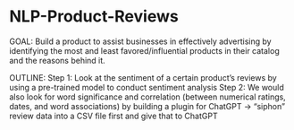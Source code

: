 # NLP-Product-Reviews

GOAL: Build a product to assist businesses in effectively advertising by identifying the most and least favored/influential products in their catalog and the reasons behind it.

OUTLINE: 
Step 1: Look at the sentiment of a certain product’s reviews by using a pre-trained model to conduct sentiment analysis
Step 2: We would also look for word significance and correlation (between numerical ratings, dates, and word associations) by building a plugin for ChatGPT → “siphon” review data into a CSV file first and give that to ChatGPT
